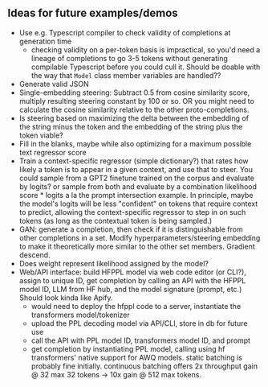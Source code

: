 ## Ideas for future examples/demos

- Use e.g. Typescript compiler to check validity of completions at generation time
    - checking validity on a per-token basis is impractical, so you'd need a lineage of completions to go 3-5 tokens without generating compilable Typescript before you could cull it. Should be doable with the way that `Model` class member variables are handled??
- Generate valid JSON
- Single-embedding steering: Subtract 0.5 from cosine similarity score, multiply resulting steering constant by 100 or so. OR you might need to calculate the cosine similarity relative to the other proto-completions.
- Is steering based on maximizing the delta between the embedding of the string minus the token and the embedding of the string plus the token viable?
- Fill in the blanks, maybe while also optimizing for a maximum possible text regressor score
- Train a context-specific regressor (simple dictionary?) that rates how likely a token is to appear in a given context, and use that to steer. You could sample from a GPT2 finetune trained on the corpus and evaluate by logits? or sample from both and evaluate by a combination likelihood score * logits a la the prompt intersection example. In principle, maybe the model's logits will be less "confident" on tokens that require context to predict, allowing the context-specific regressor to step in on such tokens (as long as the contextual token is being sampled.)
- GAN: generate a completion, then check if it is distinguishable from other completions in a set. Modify hyperparameters/steering embedding to make it theoretically more similar to the other set members. Gradient descend.
- Does weight represent likelihood assigned by the model?
- Web/API interface: build HFPPL model via web code editor (or CLI?), assign to unique ID, get completion by calling an API with the HFPPL model ID, LLM from HF hub, and the model signature (prompt, etc.) Should look kinda like Apify.
    - would need to deploy the hfppl code to a server, instantiate the transformers model/tokenizer
    - upload the PPL decoding model via API/CLI, store in db for future use
    - call the API with PPL model ID, transformers model ID, and prompt
    - get completion by instantiating PPL model, calling using hf transformers' native support for AWQ models. static batching is probably fine initially. continuous batching offers 2x throughput gain @ 32 max 32 tokens -> 10x gain @ 512 max tokens.